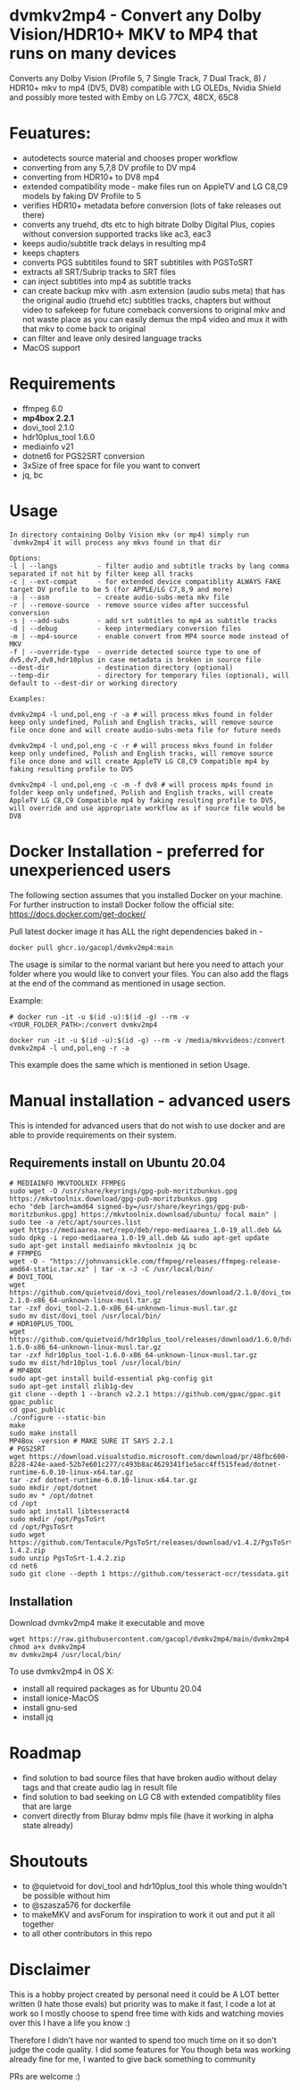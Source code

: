 # dvmkv2mp4 - Convert any Dolby Vision/HDR10+ MKV to MP4 that runs on many devices

Converts any Dolby Vision (Profile 5, 7 Single Track, 7 Dual Track, 8) / HDR10+ mkv to mp4 (DV5, DV8) compatible with LG OLEDs, Nvidia Shield and possibly more tested with Emby on LG 77CX, 48CX, 65C8

# Feuatures:
- autodetects source material and chooses proper workflow
- converting from any 5,7,8 DV profile to DV mp4
- converting from HDR10+ to DV8 mp4
- extended compatibility mode - make files run on AppleTV and LG C8,C9 models by faking DV Profile to 5
- verifies HDR10+ metadata before conversion (lots of fake releases out there)
- converts any truehd, dts etc to high bitrate Dolby Digital Plus, copies without conversion supported tracks like ac3, eac3
- keeps audio/subtitle track delays in resulting mp4
- keeps chapters
- converts PGS subtitiles found to SRT subtitiles with PGSToSRT
- extracts all SRT/Subrip tracks to SRT files
- can inject subtitles into mp4 as subtitle tracks
- can create backup mkv with .asm extension (audio subs meta) that has the original audio (truehd etc) subtitles tracks, chapters but without video to safekeep for future comeback conversions to original mkv and not waste place as you can easily demux the mp4 video and mux it with that mkv to come back to original
- can filter and leave only desired language tracks
- MacOS support

# Requirements
- ffmpeg 6.0
- **mp4box 2.2.1**
- dovi_tool 2.1.0
- hdr10plus_tool 1.6.0
- mediainfo v21
- dotnet6 for PGS2SRT conversion
- 3xSize of free space for file you want to convert
- jq, bc


# Usage
```
In directory containing Dolby Vision mkv (or mp4) simply run `dvmkv2mp4`it will process any mkvs found in that dir

Options:
-l | --langs          - filter audio and subtitle tracks by lang comma separated if not hit by filter keep all tracks
-c | --ext-compat     - for extended device compatiblity ALWAYS FAKE target DV profile to be 5 (for APPLE/LG C7,8,9 and more)
-a | --asm            - create audio-subs-meta mkv file
-r | --remove-source  - remove source video after successful conversion
-s | --add-subs       - add srt subtitles to mp4 as subtitle tracks
-d | --debug          - keep intermediary conversion files
-m | --mp4-source     - enable convert from MP4 source mode instead of MKV
-f | --override-type  - override detected source type to one of dv5,dv7,dv8,hdr10plus in case metadata is broken in source file
--dest-dir            - destination directory (optional)
--temp-dir            - directory for temporary files (optional), will default to --dest-dir or working directory

Examples:

dvmkv2mp4 -l und,pol,eng -r -a # will process mkvs found in folder keep only undefined, Polish and English tracks, will remove source file once done and will create audio-subs-meta file for future needs

dvmkv2mp4 -l und,pol,eng -c -r # will process mkvs found in folder keep only undefined, Polish and English tracks, will remove source file once done and will create AppleTV LG C8,C9 Compatible mp4 by faking resulting profile to DV5

dvmkv2mp4 -l und,pol,eng -c -m -f dv8 # will process mp4s found in folder keep only undefined, Polish and English tracks, will create AppleTV LG C8,C9 Compatible mp4 by faking resulting profile to DV5, will override and use appropriate workflow as if source file would be DV8
```


# Docker Installation - **preferred for unexperienced users**
The following section assumes that you installed Docker on your machine. For further instruction to install Docker follow the official site: https://docs.docker.com/get-docker/

Pull latest docker image it has ALL the right dependencies baked in - 

```docker pull ghcr.io/gacopl/dvmkv2mp4:main```


The usage is similar to the normal variant but here you need to attach your folder where you would like to convert your files. You can also add the flags at the end of the command as mentioned in usage section.

Example:
```
# docker run -it -u $(id -u):$(id -g) --rm -v <YOUR_FOLDER_PATH>:/convert dvmkv2mp4

docker run -it -u $(id -u):$(id -g) --rm -v /media/mkvvideos:/convert dvmkv2mp4 -l und,pol,eng -r -a
```
This example does the same which is mentioned in setion Usage.

# Manual installation - advanced users

This is intended for advanced users that do not wish to use docker and are able to provide requirements on their system.

## Requirements install on Ubuntu 20.04
```
# MEDIAINFO MKVTOOLNIX FFMPEG
sudo wget -O /usr/share/keyrings/gpg-pub-moritzbunkus.gpg https://mkvtoolnix.download/gpg-pub-moritzbunkus.gpg
echo "deb [arch=amd64 signed-by=/usr/share/keyrings/gpg-pub-moritzbunkus.gpg] https://mkvtoolnix.download/ubuntu/ focal main" | sudo tee -a /etc/apt/sources.list
wget https://mediaarea.net/repo/deb/repo-mediaarea_1.0-19_all.deb && sudo dpkg -i repo-mediaarea_1.0-19_all.deb && sudo apt-get update
sudo apt-get install mediainfo mkvtoolnix jq bc
# FFMPEG
wget -O - "https://johnvansickle.com/ffmpeg/releases/ffmpeg-release-amd64-static.tar.xz" | tar -x -J -C /usr/local/bin/
# DOVI_TOOL
wget https://github.com/quietvoid/dovi_tool/releases/download/2.1.0/dovi_tool-2.1.0-x86_64-unknown-linux-musl.tar.gz
tar -zxf dovi_tool-2.1.0-x86_64-unknown-linux-musl.tar.gz
sudo mv dist/dovi_tool /usr/local/bin/
# HDR10PLUS_TOOL
wget https://github.com/quietvoid/hdr10plus_tool/releases/download/1.6.0/hdr10plus_tool-1.6.0-x86_64-unknown-linux-musl.tar.gz
tar -zxf hdr10plus_tool-1.6.0-x86_64-unknown-linux-musl.tar.gz
sudo mv dist/hdr10plus_tool /usr/local/bin/
# MP4BOX
sudo apt-get install build-essential pkg-config git
sudo apt-get install zlib1g-dev
git clone --depth 1 --branch v2.2.1 https://github.com/gpac/gpac.git gpac_public
cd gpac_public
./configure --static-bin
make
sudo make install
MP4Box -version # MAKE SURE IT SAYS 2.2.1
# PGS2SRT
wget https://download.visualstudio.microsoft.com/download/pr/48fbc600-8228-424e-aaed-52b7e601c277/c493b8ac4629341f1e5acc4ff515fead/dotnet-runtime-6.0.10-linux-x64.tar.gz
tar -zxf dotnet-runtime-6.0.10-linux-x64.tar.gz
sudo mkdir /opt/dotnet
sudo mv * /opt/dotnet
cd /opt
sudo apt install libtesseract4
sudo mkdir /opt/PgsToSrt
cd /opt/PgsToSrt
sudo wget https://github.com/Tentacule/PgsToSrt/releases/download/v1.4.2/PgsToSrt-1.4.2.zip
sudo unzip PgsToSrt-1.4.2.zip
cd net6
sudo git clone --depth 1 https://github.com/tesseract-ocr/tessdata.git
```

## Installation
Download dvmkv2mp4 make it executable and move
```
wget https://raw.githubusercontent.com/gacopl/dvmkv2mp4/main/dvmkv2mp4
chmod a+x dvmkv2mp4
mv dvmkv2mp4 /usr/local/bin/
```

To use dvmkv2mp4 in OS X:
- install all required packages as for Ubuntu 20.04
- install ionice-MacOS
- install gnu-sed
- install jq

# Roadmap
- find solution to bad source files that have broken audio without delay tags and that create audio lag in result file
- find solution to bad seeking on LG C8 with extended compatiblity files that are large
- convert directly from Bluray bdmv mpls file (have it working in alpha state already)

# Shoutouts
* to @quietvoid for dovi_tool and hdr10plus_tool this whole thing wouldn't be possible without him
* to @szasza576 for dockerfile
* to makeMKV and avsForum for inspiration to work it out and put it all together
* to all other contributors in this repo

# Disclaimer
This is a hobby project created by personal need it could be A LOT better written (I hate those evals) but priority was to make it fast, I code a lot at work so I mostly choose to spend free time with kids and watching movies over this I have a life you know :) 

Therefore I didn't have nor wanted to spend too much time on it so don't judge the code quality. I did some features for You though beta was working already fine for me, I wanted to give back something to community

PRs are welcome :)
